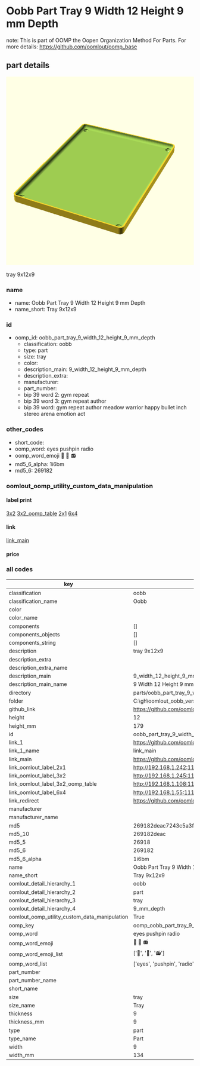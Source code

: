 # Oobb Part Tray 9 Width 12 Height 9 mm Depth  

note: This is part of OOMP the Oopen Organization Method For Parts. For more details: https://github.com/oomlout/oomp_base

##  part details
  

[![](3dpr.png)](3dpr.png)

tray 9x12x9



### name
* name: Oobb Part Tray 9 Width 12 Height 9 mm Depth
* name_short: Tray 9x12x9 
### id
* oomp_id: oobb_part_tray_9_width_12_height_9_mm_depth
  * classification: oobb
  * type: part
  * size: tray
  * color: 
  * description_main: 9_width_12_height_9_mm_depth
  * description_extra: 
  * manufacturer: 
  * part_number: 
  * bip 39 word 2: gym repeat
  * bip 39 word 3: gym repeat author
  * bip 39 word: gym repeat author meadow warrior happy bullet inch stereo arena emotion act

### other_codes
* short_code: 
* oomp_word: eyes pushpin radio
* oomp_word_emoji :eyes: :pushpin: :radio:
* md5_6_alpha: 1i6bm
* md5_6: 269182






### oomlout_oomp_utility_custom_data_manipulation
#### label print
[3x2](http://192.168.1.245:1112/?label=oomp%201i6bm)
[3x2_oomp_table](http://192.168.1.108:1112/?label=oomp%201i6bm)
[2x1](http://192.168.1.242:1112/?label=oomp%201i6bm)
[6x4](http://192.168.1.55:1112/?label=oomp%201i6bm)    

#### link

[link_main](https://github.com/oomlout/oomlout_oobb_version_4_generated_parts/tree/main/navigation_oomp/oobb/part/tray/9_width_12_height_9_mm_depth/part)                              

#### price







### all codes 
| key | value |  
| --- | --- |  
| classification | oobb |  
| classification_name | Oobb |  
| color |  |  
| color_name |  |  
| components | [] |  
| components_objects | [] |  
| components_string | [] |  
| description | tray 9x12x9 |  
| description_extra |  |  
| description_extra_name |  |  
| description_main | 9_width_12_height_9_mm_depth |  
| description_main_name | 9 Width 12 Height 9 mm Depth |  
| directory | parts/oobb_part_tray_9_width_12_height_9_mm_depth |  
| folder | C:\gh\oomlout_oobb_version_4_generated_parts\parts\oobb_part_tray_9_width_12_height_9_mm_depth |  
| github_link | https://github.com/oomlout/oomlout_oomp_part_src/tree/main/parts/oobb_part_tray_9_width_12_height_9_mm_depth |  
| height | 12 |  
| height_mm | 179 |  
| id | oobb_part_tray_9_width_12_height_9_mm_depth |  
| link_1 | https://github.com/oomlout/oomlout_oobb_version_4_generated_parts/tree/main/navigation_oomp/oobb/part/tray/9_width_12_height_9_mm_depth/part |  
| link_1_name | link_main |  
| link_main | https://github.com/oomlout/oomlout_oobb_version_4_generated_parts/tree/main/navigation_oomp/oobb/part/tray/9_width_12_height_9_mm_depth/part |  
| link_oomlout_label_2x1 | http://192.168.1.242:1112/?label=oomp%201i6bm |  
| link_oomlout_label_3x2 | http://192.168.1.245:1112/?label=oomp%201i6bm |  
| link_oomlout_label_3x2_oomp_table | http://192.168.1.108:1112/?label=oomp%201i6bm |  
| link_oomlout_label_6x4 | http://192.168.1.55:1112/?label=oomp%201i6bm |  
| link_redirect | https://github.com/oomlout/oomlout_oobb_version_4_generated_parts/tree/main/parts/oobb_tray_09_12_09 |  
| manufacturer |  |  
| manufacturer_name |  |  
| md5 | 269182deac7243c5a3fba89a1eedab40 |  
| md5_10 | 269182deac |  
| md5_5 | 26918 |  
| md5_6 | 269182 |  
| md5_6_alpha | 1i6bm |  
| name | Oobb Part Tray 9 Width 12 Height 9 mm Depth |  
| name_short | Tray 9x12x9  |  
| oomlout_detail_hierarchy_1 | oobb |  
| oomlout_detail_hierarchy_2 | part |  
| oomlout_detail_hierarchy_3 | tray |  
| oomlout_detail_hierarchy_4 | 9_mm_depth |  
| oomlout_oomp_utility_custom_data_manipulation | True |  
| oomp_key | oomp_oobb_part_tray_9_width_12_height_9_mm_depth |  
| oomp_word | eyes pushpin radio |  
| oomp_word_emoji | :eyes: :pushpin: :radio: |  
| oomp_word_emoji_list | [':eyes:', ':pushpin:', ':radio:'] |  
| oomp_word_list | ['eyes', 'pushpin', 'radio'] |  
| part_number |  |  
| part_number_name |  |  
| short_name |  |  
| size | tray |  
| size_name | Tray |  
| thickness | 9 |  
| thickness_mm | 9 |  
| type | part |  
| type_name | Part |  
| width | 9 |  
| width_mm | 134 |  
